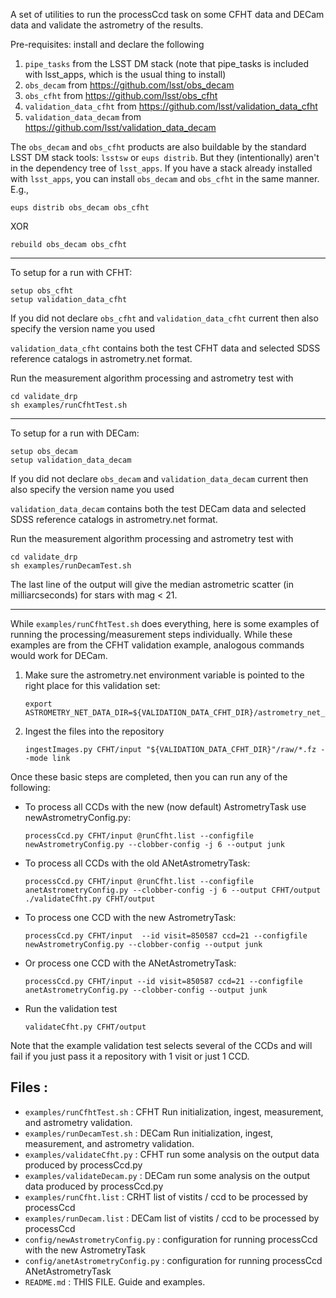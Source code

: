A set of utilities to run the processCcd task on some 
CFHT data and DECam data
and validate the astrometry of the results.

Pre-requisites: install and declare the following  
1. `pipe_tasks` from the LSST DM stack (note that pipe_tasks is included with lsst_apps, which is the usual thing to install)  
2. `obs_decam` from https://github.com/lsst/obs_decam   
3. `obs_cfht` from https://github.com/lsst/obs_cfht   
4. `validation_data_cfht` from https://github.com/lsst/validation_data_cfht  
5. `validation_data_decam` from https://github.com/lsst/validation_data_decam  

The `obs_decam` and `obs_cfht` products are also buildable by the standard LSST DM stack tools: `lsstsw` or `eups distrib`.  But they (intentionally) aren't in the dependency tree of `lsst_apps`.  If you have a stack already installed with `lsst_apps`, you can install `obs_decam` and `obs_cfht` in the same manner.  E.g.,

```
eups distrib obs_decam obs_cfht
```

XOR

```
rebuild obs_decam obs_cfht
```

------
To setup for a run with CFHT:
```
setup obs_cfht 
setup validation_data_cfht
```
If you did not declare `obs_cfht` and `validation_data_cfht` current then also specify the version name you used

`validation_data_cfht` contains both the test CFHT data and selected SDSS reference catalogs in astrometry.net format.

Run the measurement algorithm processing and astrometry test with
```
cd validate_drp
sh examples/runCfhtTest.sh
```

------
To setup for a run with DECam:
```
setup obs_decam
setup validation_data_decam
```
If you did not declare `obs_decam` and `validation_data_decam` current then also specify the version name you used

`validation_data_decam` contains both the test DECam data and selected SDSS reference catalogs in astrometry.net format.

Run the measurement algorithm processing and astrometry test with
```
cd validate_drp
sh examples/runDecamTest.sh
```

The last line of the output will give the median astrometric scatter (in milliarcseconds) for stars with mag < 21.

------
While `examples/runCfhtTest.sh` does everything, here is some examples of running the processing/measurement steps individually.  While these examples are from  the CFHT validation example, analogous commands would work for DECam.

1. Make sure the astrometry.net environment variable is pointed to the right place for this validation set:
    ```
    export ASTROMETRY_NET_DATA_DIR=${VALIDATION_DATA_CFHT_DIR}/astrometry_net_data
    ```

2. Ingest the files into the repository
    ```
    ingestImages.py CFHT/input "${VALIDATION_DATA_CFHT_DIR}"/raw/*.fz --mode link
    ```

Once these basic steps are completed, then you can run any of the following:

* To process all CCDs with the new (now default) AstrometryTask use newAstrometryConfig.py:
    ```
    processCcd.py CFHT/input @runCfht.list --configfile newAstrometryConfig.py --clobber-config -j 6 --output junk
    ```

* To process all CCDs with the old ANetAstrometryTask:
    ```
    processCcd.py CFHT/input @runCfht.list --configfile anetAstrometryConfig.py --clobber-config -j 6 --output CFHT/output
    ./validateCfht.py CFHT/output
    ```

* To process one CCD with the new AstrometryTask:
    ```
    processCcd.py CFHT/input  --id visit=850587 ccd=21 --configfile newAstrometryConfig.py --clobber-config --output junk
    ```

* Or process one CCD with the ANetAstrometryTask:  
    ```
    processCcd.py CFHT/input --id visit=850587 ccd=21 --configfile anetAstrometryConfig.py --clobber-config --output junk
    ```

* Run the validation test
    ```
    validateCfht.py CFHT/output
    ```

Note that the example validation test selects several of the CCDs and will fail if you just pass it a repository with 1 visit or just 1 CCD.

Files :
-------
* `examples/runCfhtTest.sh`  : CFHT Run initialization, ingest, measurement, and astrometry validation.
* `examples/runDecamTest.sh` : DECam Run initialization, ingest, measurement, and astrometry validation.
* `examples/validateCfht.py`    : CFHT run some analysis on the output data produced by processCcd.py
* `examples/validateDecam.py`   : DECam run some analysis on the output data produced by processCcd.py
* `examples/runCfht.list`    : CRHT list of vistits / ccd to be processed by processCcd
* `examples/runDecam.list`   : DECam list of vistits / ccd to be processed by processCcd
* `config/newAstrometryConfig.py`  : configuration for running processCcd with the new AstrometryTask
* `config/anetAstrometryConfig.py` : configuration for running processCcd ANetAstrometryTask
* `README.md` : THIS FILE.  Guide and examples.
